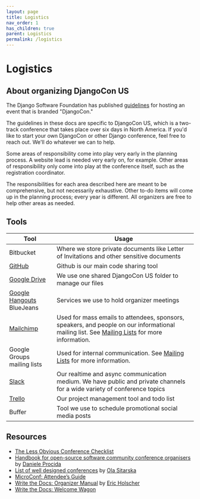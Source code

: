 ```yaml
---
layout: page
title: Logistics
nav_order: 1
has_children: true
parent: Logistics
permalink: /logistics
---
```


# Logistics

## About organizing DjangoCon US

The Django Software Foundation has published [guidelines](https://www.djangoproject.com/foundation/conferences/) for hosting an event that is branded "DjangoCon."

The guidelines in these docs are specific to DjangoCon US, which is a two-track conference that takes place over six days in North America. If you'd like to start your own DjangoCon or other Django conference, feel free to reach out. We'll do whatever we can to help.

Some areas of responsibility come into play very early in the planning process. A website lead is needed very early on, for example. Other areas of responsibility only come into play at the conference itself, such as the registration coordinator.

The responsibilities for each area described here are meant to be comprehensive, but not necessarily exhaustive. Other to-do items will come up in the planning process; every year is different. All organizers are free to help other areas as needed.

## Tools

| Tool | Usage |
| --- | --- |
| Bitbucket | Where we store private documents like Letter of Invitations and other sensitive documents |
| [GitHub](https://github.com/djangocon/) | Github is our main code sharing tool |
| [Google Drive](https://drive.google.com/) | We use one shared DjangoCon US folder to manage our files |
| [Google Hangouts](https://hangouts.google.com/)<br />BlueJeans | Services we use to hold organizer meetings |
| [Mailchimp](https://mailchimp.com/) | Used for mass emails to attendees, sponsors, speakers, and people on our informational mailing list. See [Mailing Lists](../communications/mailing_lists.md) for more information. |
| Google Groups mailing lists | Used for internal communication. See [Mailing Lists](../communications/mailing_lists.md) for more information. |
| [Slack](https://slack.com/) | Our realtime and async communication medium. We have public and private channels for a wide variety of conference topics |
| [Trello](https://trello.com/) | Our project management tool and todo list |
| Buffer | Tool we use to schedule promotional social media posts |

## Resources

- [The Less Obvious Conference Checklist](https://github.com/mxsasha/lessobviouschecklist)
- [Handbook for open-source software community conference organisers](https://github.com/evildmp/conference-handbook) by [Daniele Procida](https://github.com/evildmp)
- [List of well designed conferences](https://github.com/olasitarska/pretty-conferences) by [Ola Sitarska](https://github.com/olasitarska/pretty-conferences)
- [MicroConf: Attendee’s Guide](http://doubleyouraudience.com/microconf-guide/)
- [Write the Docs: Organizer Manual](https://organizer-manual.readthedocs.io/en/latest/) by [Eric Holscher](https://github.com/ericholscher)
- [Write the Docs: Welcome Wagon](http://www.writethedocs.org/conf/na/2016/welcome-wagon/)
